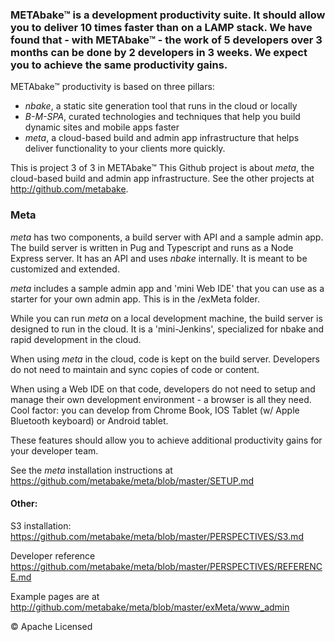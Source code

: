 
### METAbake&trade; is a development productivity suite. It should allow you to deliver 10 times faster than on a LAMP stack. We have found that - with METAbake&trade; - the work of 5 developers over 3 months can be done by 2 developers in 3 weeks. We expect you to achieve the same productivity gains.

METAbake&trade; productivity is based on three pillars:
- _nbake_, a static site generation tool that runs in the cloud or locally
- _B-M-SPA_, curated technologies and techniques that help you build dynamic sites and mobile apps faster
- _meta_, a cloud-based build and admin app infrastructure that helps deliver functionality to your clients more quickly.

This is project 3 of 3 in METAbake&trade; This Github project is about _meta_, the cloud-based build and admin app infrastructure. See the other projects at http://github.com/metabake.


### Meta
_meta_ has two components, a build server with API and a sample admin app.
The build server is written in Pug and Typescript and runs as a Node Express server. It has an API and uses _nbake_ internally. It is meant to be customized and extended.

_meta_ includes a sample admin app and 'mini Web IDE' that you can use as a starter for your own admin app. This is in the /exMeta folder.

While you can run _meta_ on a local development machine, the build server is designed to run in the cloud. It is a 'mini-Jenkins', specialized for nbake and rapid development in the cloud.

When using _meta_ in the cloud, code is kept on the build server. Developers do not need to maintain and sync copies of code or content.

When using a Web IDE on that code, developers do not need to setup and manage their own development environment - a browser is all they need. Cool factor: you can develop from Chrome Book, IOS Tablet (w/ Apple Bluetooth keyboard) or Android tablet.

These features should allow you to achieve additional productivity gains for your developer team.

See the _meta_ installation instructions at
https://github.com/metabake/meta/blob/master/SETUP.md

#### Other:

S3 installation:
https://github.com/metabake/meta/blob/master/PERSPECTIVES/S3.md

Developer reference
https://github.com/metabake/meta/blob/master/PERSPECTIVES/REFERENCE.md


Example pages are at http://github.com/metabake/meta/blob/master/exMeta/www_admin



&copy; Apache Licensed
